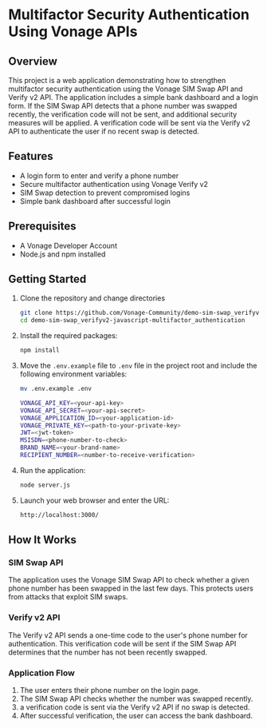 # Multifactor Security Authentication Using Vonage APIs

## Overview

This project is a web application demonstrating how to strengthen multifactor security authentication using the Vonage SIM Swap API and Verify v2 API. The application includes a simple bank dashboard and a login form. If the SIM Swap API detects that a phone number was swapped recently, the verification code will not be sent, and additional security measures will be applied. A verification code will be sent via the Verify v2 API to authenticate the user if no recent swap is detected.

## Features

- A login form to enter and verify a phone number
- Secure multifactor authentication using Vonage Verify v2
- SIM Swap detection to prevent compromised logins
- Simple bank dashboard after successful login

## Prerequisites

- A Vonage Developer Account
- Node.js and npm installed

## Getting Started

1. Clone the repository and change directories
   ```bash
   git clone https://github.com/Vonage-Community/demo-sim-swap_verifyv2-javascript-multifactor_authentication.git
   cd demo-sim-swap_verifyv2-javascript-multifactor_authentication
   ```
2. Install the required packages:
   ```bash
   npm install
   ```

3. Move the `.env.example` file to `.env` file in the project root and include the following environment variables:
   ```bash
   mv .env.example .env
   ```
   ```bash
   VONAGE_API_KEY=<your-api-key>
   VONAGE_API_SECRET=<your-api-secret>
   VONAGE_APPLICATION_ID=<your-application-id>
   VONAGE_PRIVATE_KEY=<path-to-your-private-key>
   JWT=<jwt-token>
   MSISDN=<phone-number-to-check>
   BRAND_NAME=<your-brand-name>
   RECIPIENT_NUMBER=<number-to-receive-verification>
   ```

5. Run the application:
   ```bash
   node server.js
   ```

5. Launch your web browser and enter the URL:
   ```bash
   http://localhost:3000/
   ```

## How It Works

### SIM Swap API

The application uses the Vonage SIM Swap API to check whether a given phone number has been swapped in the last few days. This protects users from attacks that exploit SIM swaps.

### Verify v2 API

The Verify v2 API sends a one-time code to the user's phone number for authentication. This verification code will be sent if the SIM Swap API determines that the number has not been recently swapped.

### Application Flow

1. The user enters their phone number on the login page.
2. The SIM Swap API checks whether the number was swapped recently.
3. a verification code is sent via the Verify v2 API if no swap is detected.
4. After successful verification, the user can access the bank dashboard.
